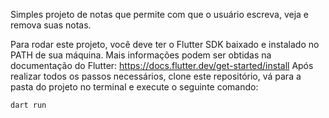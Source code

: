 Simples projeto de notas que permite com que o usuário escreva, veja e remova suas notas.

Para rodar este projeto, você deve ter o Flutter SDK baixado e instalado no PATH de sua máquina. Mais informações podem ser obtidas na documentação do Flutter: https://docs.flutter.dev/get-started/install
Após realizar todos os passos necessários, clone este repositório, vá para a pasta do projeto no terminal e execute o seguinte comando:

```
dart run
```
